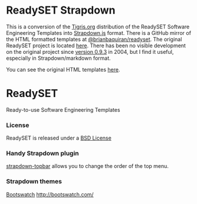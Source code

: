# ReadySET Strapdown
This is a conversion of the [Tigris.org](http://www.tigris.org/) distribution of the ReadySET Software Engineering Templates into [Strapdown.js](http://strapdown.com) format. There is a GitHub mirror of the HTML formatted templates at [@brianbaquiran/readyset](https://github.com/brianbaquiran/readyset). The original ReadySET project is located [here](http://readyset.tigris.org/).  There has been no visible development on the original project since [version 0.9.3](http://readyset.tigris.org/docs/release-notes-0-9-3.html) in 2004, but I find it useful, especially in Strapdown/markdown format.

You can see the original HTML templates [here](http://readyset.tigris.org/nonav/templates/frameset.html).

# ReadySET
Ready-to-use Software Engineering Templates
### License
ReadySET is released under a [BSD License](http://opensource.org/licenses/bsd-license.php)

### Handy Strapdown plugin
[strapdown-topbar](http://joedf.github.io/strapdown-topbar) allows you to change the order of the top menu.

### Strapdown themes
[Bootswatch](http://bootswatch.com/)
http://bootswatch.com/
